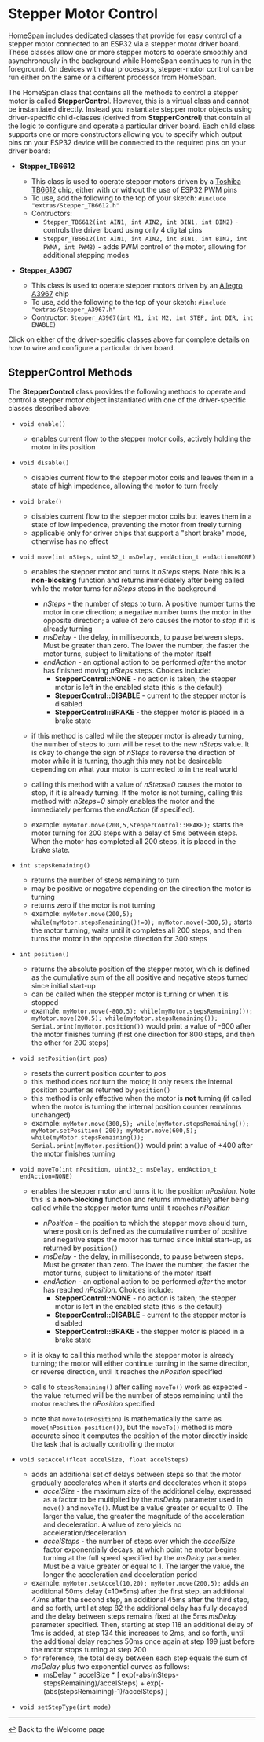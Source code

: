 # Stepper Motor Control

HomeSpan includes dedicated classes that provide for easy control of a stepper motor connected to an ESP32 via a stepper motor driver board.  These classes allow one or more stepper motors to operate smoothly and asynchronously in the background while HomeSpan continues to run in the foreground.  On devices with dual processors, stepper-motor control can be run either on the same or a different processor from HomeSpan.

The HomeSpan class that contains all the methods to control a stepper motor is called **StepperControl**.  However, this is a virtual class and cannot be instantiated directly.  Instead you instantiate stepper motor objects using driver-specific child-classes (derived from **StepperControl**) that contain all the logic to configure and operate a particular driver board.  Each child class supports one or more constructors allowing you to specify which output pins on your ESP32 device will be connected to the required pins on your driver board:

* **Stepper_TB6612**
  * This class is used to operate stepper motors driven by a [Toshiba TB6612](https://www.adafruit.com/product/2448) chip, either with or without the use of ESP32 PWM pins
  * To use, add the following to the top of your sketch: `#include "extras/Stepper_TB6612.h"`
  * Contructors:
    * `Stepper_TB6612(int AIN1, int AIN2, int BIN1, int BIN2)`  - controls the driver board using only 4 digital pins
    * `Stepper_TB6612(int AIN1, int AIN2, int BIN1, int BIN2, int PWMA, int PWMB)`  -  adds PWM control of the motor, allowing for additional stepping modes
   
* **Stepper_A3967**
  * This class is used to operate stepper motors driven by an [Allegro A3967](https://www.sparkfun.com/products/12779) chip
  * To use, add the following to the top of your sketch: `#include "extras/Stepper_A3967.h"`
  * Contructor: `Stepper_A3967(int M1, int M2, int STEP, int DIR, int ENABLE)`
 
Click on either of the driver-specific classes above for complete details on how to wire and configure a particular driver board.

## StepperControl Methods

The **StepperControl** class provides the following methods to operate and control a stepper motor object instantiated with one of the driver-specific classes described above:

* `void enable()`
  * enables current flow to the stepper motor coils, actively holding the motor in its position

* `void disable()`
  * disables current flow to the stepper motor coils and leaves them in a state of high impedence, allowing the motor to turn freely

* `void brake()` 
  * disables current flow to the stepper motor coils but leaves them in a state of low impedence, preventing the motor from freely turning
  * applicable only for driver chips that support a "short brake" mode, otherwise has no effect

* `void move(int nSteps, uint32_t msDelay, endAction_t endAction=NONE)`
  * enables the stepper motor and turns it *nSteps* steps.  Note this is a **non-blocking** function and returns immediately after being called while the motor turns for *nSteps* steps in the background
    
    * *nSteps* - the number of steps to turn.  A positive number turns the motor in one direction; a negative number turns the motor in the opposite direction; a value of zero causes the motor to *stop* if it is already turning
    * *msDelay* - the delay, in milliseconds, to pause between steps.  Must be greater than zero.  The lower the number, the faster the motor turns, subject to limitations of the motor itself
    * *endAction* - an optional action to be performed *after* the motor has finished moving *nSteps* steps.  Choices include:
      *  **StepperControl::NONE** - no action is taken; the stepper motor is left in the enabled state (this is the default)
      *  **StepperControl::DISABLE** - current to the stepper motor is disabled
      *  **StepperControl::BRAKE** - the stepper motor is placed in a brake state
  * if this method is called while the stepper motor is already turning, the number of steps to turn will be reset to the new *nSteps* value.  It is okay to change the sign of *nSteps* to reverse the direction of motor while it is turning, though this may not be desireable depending on what your motor is connected to in the real world
  * calling this method with a value of *nSteps=0* causes the motor to stop, if it is already turning.  If the motor is not turning, calling this method with *nSteps=0* simply enables the motor and the immediately performs the *endAction* (if specified).
  * example: `myMotor.move(200,5,StepperControl::BRAKE);` starts the motor turning for 200 steps with a delay of 5ms between steps.  When the motor has completed all 200 steps, it is placed in the brake state. 
    
* `int stepsRemaining()`
  * returns the number of steps remaining to turn
  * may be positive or negative depending on the direction the motor is turning
  * returns zero if the motor is not turning
  * example: `myMotor.move(200,5); while(myMotor.stepsRemaining()!=0); myMotor.move(-300,5);` starts the motor turning, waits until it completes all 200 steps, and then turns the motor in the opposite direction for 300 steps

* `int position()`
  * returns the absolute position of the stepper motor, which is defined as the cumulative sum of the all positive and negative steps turned since initial start-up
  * can be called when the stepper motor is turning or when it is stopped
  * example: `myMotor.move(-800,5); while(myMotor.stepsRemaining()); myMotor.move(200,5); while(myMotor.stepsRemaining()); Serial.print(myMotor.position())` would print a value of -600 after the motor finishes turning (first one direction for 800 steps, and then the other for 200 steps)
 
* `void setPosition(int pos)`
  * resets the current position counter to *pos*
  * this method does *not* turn the motor; it only resets the internal position counter as returned by `position()`
  * this method is only effective when the motor is **not** turning (if called when the motor is turning the internal position counter remainms unchanged)
  * example: `myMotor.move(300,5); while(myMotor.stepsRemaining()); myMotor.setPosition(-200); myMotor.move(600,5); while(myMotor.stepsRemaining()); Serial.print(myMotor.position())` would print a value of +400 after the motor finishes turning
    
* `void moveTo(int nPosition, uint32_t msDelay, endAction_t endAction=NONE)`
  * enables the stepper motor and turns it to the position *nPosition*.  Note this is a **non-blocking** function and returns immediately after being called while the stepper motor turns until it reaches *nPosition*
    
    * *nPosition* - the position to which the stepper move should turn, where position is defined as the cumulative number of positive and negative steps the motor has turned since initial start-up, as returned by `position()`
    * *msDelay* - the delay, in milliseconds, to pause between steps.  Must be greater than zero.  The lower the number, the faster the motor turns, subject to limitations of the motor itself
    * *endAction* - an optional action to be performed *after* the motor has reached *nPosition*.  Choices include:
      *  **StepperControl::NONE** - no action is taken; the stepper motor is left in the enabled state (this is the default)
      *  **StepperControl::DISABLE** - current to the stepper motor is disabled
      *  **StepperControl::BRAKE** - the stepper motor is placed in a brake state
  * it is okay to call this method while the stepper motor is already turning; the motor will either continue turning in the same direction, or reverse direction, until it reaches the *nPosition* specified
  * calls to `stepsRemaining()` after calling `moveTo()` work as expected - the value returned will be the number of steps remaining until the motor reaches the *nPosition* specified
  * note that `moveTo(nPosition)` is mathematically the same as `move(nPosition-position())`, but the `moveTo()` method is more accurate since it computes the position of the motor directly inside the task that is actually controlling the motor
 
* `void setAccel(float accelSize, float accelSteps)`
  * adds an additional set of delays between steps so that the motor gradually accelerates when it starts and decelerates when it stops
    * *accelSize* - the maximum size of the additional delay, expressed as a factor to be multiplied by the *msDelay* parameter used in `move()` and `moveTo()`.  Must be a value greater or equal to 0.  The larger the value, the greater the magnitude of the acceleration and deceleration. A value of zero yields no acceleration/deceleration
    * *accelSteps* - the number of steps over which the *accelSize* factor exponentially decays, at which point  he motor begins turning at the full speed specified by the *msDelay* parameter.  Must be a value greater or equal to 1.  The larger the value, the longer the acceleration and deceleration period
  * example: `myMotor.setAccel(10,20); myMotor.move(200,5);` adds an additional 50ms delay (=10\*5ms) after the first step, an additional 47ms after the second step, an additional 45ms after the third step, and so forth, until at step 82 the additional delay has fully decayed and the delay between steps remains fixed at the 5ms *msDelay* parameter specified.  Then, starting at step 118 an additional delay of 1ms is added, at step 134 this increases to 2ms, and so forth, until the additional delay reaches 50ms once again at step 199 just before the motor stops turning at step 200
  * for reference, the total delay between each step equals the sum of *msDelay* plus two exponential curves as follows:
    * msDelay \* accelSize \* \[ exp(-abs(nSteps-stepsRemaining)/accelSteps) + exp(-(abs(stepsRemaining)-1)/accelSteps) \]
      
* `void setStepType(int mode)` 

---

[↩️](../README.md) Back to the Welcome page
